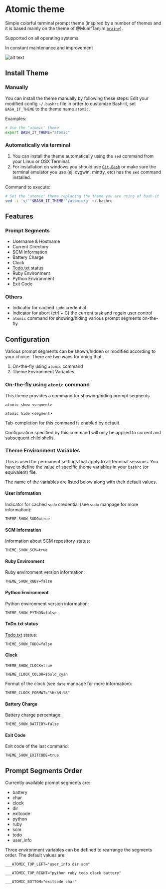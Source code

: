 # Atomic theme

Simple colorful terminal prompt theme (inspired by a number of themes and it is based mainly on the theme of @MunifTanjim [`brainy`](themes/brainy/README.md)).

Supported on all operating systems.

In constant maintenance and improvement

![alt text](https://www.lfsystems.xyz/img/AtomicTheme.gif)

## Install Theme

### Manually

You can install the theme manually by following these steps:
Edit your modified config `~/.bashrc` file in order to customize Bash-it, set `BASH_IT_THEME` to the theme name `atomic`.

Examples:

```bash
# Use the "atomic" theme
export BASH_IT_THEME="atomic"
```

### Automatically via terminal

1. You can install the theme automatically using the `sed` command from your Linux or OSX Terminal.
2. For installation on windows you should use [`Git-Bash`](https://git-for-windows.github.io/) or make sure the terminal emulator you use (ej: cygwin, mintty, etc) has the `sed` command installed.

Command to execute:

```bash
# Set the "atomic" theme replacing the theme you are using of bash-it
sed -i 's/'"$BASH_IT_THEME"'/atomic/g' ~/.bashrc
```

## Features

### Prompt Segments

- Username & Hostname
- Current Directory
- SCM Information
- Battery Charge
- Clock
- [Todo.txt](https://github.com/ginatrapani/todo.txt-cli) status
- Ruby Environment
- Python Environment
- Exit Code

### Others

- Indicator for cached `sudo` credential
- Indicator for abort (ctrl + C) the current task and regain user control
- `atomic` command for showing/hiding various prompt segments on-the-fly

## Configuration

Various prompt segments can be shown/hidden or modified according to your choice. There are two ways for doing that:

1. On-the-fly using `atomic` command
2. Theme Environment Variables

### On-the-fly using `atomic` command

This theme provides a command for showing/hiding prompt segments.

`atomic show <segment>`

`atomic hide <segment>`

Tab-completion for this command is enabled by default.

Configuration specified by this command will only be applied to current and subsequent child shells.

### Theme Environment Variables

This is used for permanent settings that apply to all terminal sessions. You have to define the value of specific theme variables in your `bashrc` (or equivalent) file.

The name of the variables are listed below along with their default values.

#### User Information

Indicator for cached `sudo` credential (see `sudo` manpage for more information):

`THEME_SHOW_SUDO=true`

#### SCM Information

Information about SCM repository status:

`THEME_SHOW_SCM=true`

#### Ruby Environment

Ruby environment version information:

`THEME_SHOW_RUBY=false`

#### Python Environment

Python environment version information:

`THEME_SHOW_PYTHON=false`

#### ToDo.txt status

[Todo.txt](https://github.com/ginatrapani/todo.txt-cli) status:

`THEME_SHOW_TODO=false`

#### Clock

`THEME_SHOW_CLOCK=true`

`THEME_CLOCK_COLOR=$bold_cyan`

Format of the clock (see `date` manpage for more information):

`THEME_CLOCK_FORMAT="%H:%M:%S"`

#### Battery Charge

Battery charge percentage:

`THEME_SHOW_BATTERY=false`

#### Exit Code

Exit code of the last command:

`THEME_SHOW_EXITCODE=true`

## Prompt Segments Order

Currently available prompt segments are:

- battery
- char
- clock
- dir
- exitcode
- python
- ruby
- scm
- todo
- user_info

Three environment variables can be defined to rearrange the segments order. The default values are:

`___ATOMIC_TOP_LEFT="user_info dir scm"`

`___ATOMIC_TOP_RIGHT="python ruby todo clock battery"`

`___ATOMIC_BOTTOM="exitcode char"`
